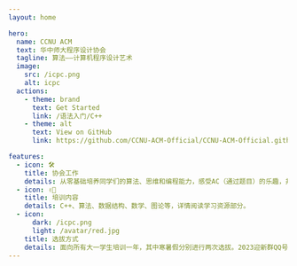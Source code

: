 ```yaml
---
layout: home

hero:
  name: CCNU ACM
  text: 华中师大程序设计协会
  tagline: 算法——计算机程序设计艺术
  image:
    src: /icpc.png
    alt: icpc
  actions:
    - theme: brand
      text: Get Started
      link: /语法入门/C++
    - theme: alt
      text: View on GitHub
      link: https://github.com/CCNU-ACM-Official/CCNU-ACM-Official.github.io

features:
  - icon: 🛠️
    title: 协会工作
    details: 从零基础培养同学们的算法、思维和编程能力，感受AC（通过题目）的乐趣，并参加省级、国家级程序设计竞赛。
  - icon: ✌🏻
    title: 培训内容
    details: C++、算法、数据结构、数学、图论等，详情阅读学习资源部分。
  - icon:
      dark: /icpc.png
      light: /avatar/red.jpg
    title: 选拔方式
    details: 面向所有大一学生培训一年，其中寒暑假分别进行两次选拔。2023迎新群QQ号894106374。详情阅读关于我们部分。
---
```


<style>
  :root {
    --vp-home-hero-name-color: transparent;
    --vp-home-hero-name-background: -webkit-linear-gradient(120deg, #bd34fe, #41d1ff);
  }
</style>
